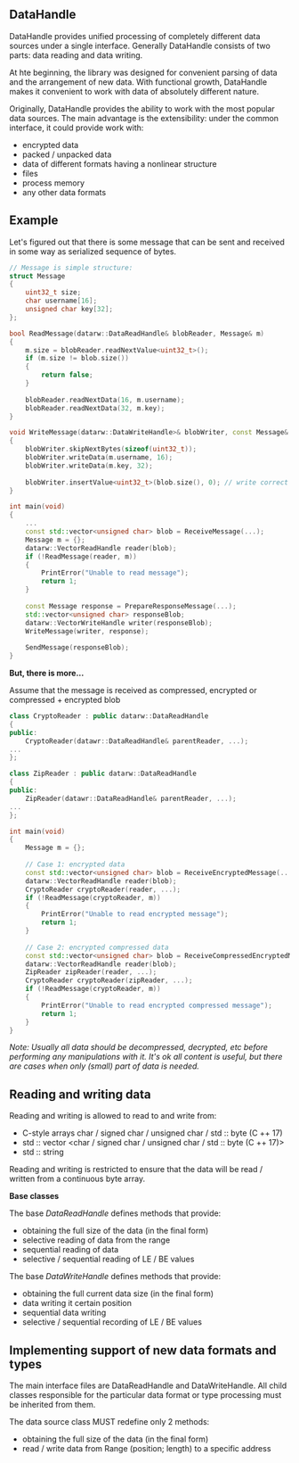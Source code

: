 ## DataHandle
DataHandle provides unified processing of completely different data sources under a single interface.
Generally DataHandle consists of two parts: data reading and data writing.

At hte beginning, the library was designed for convenient parsing of data and the arrangement of new data.
With functional growth, DataHandle makes it convenient to work with data of absolutely different nature.

Originally, DataHandle provides the ability to work with the most popular data sources.
The main advantage is the extensibility: under the common interface, it could provide work with:
 - encrypted data
 - packed / unpacked data
 - data of different formats having a nonlinear structure
 - files
 - process memory
 - any other data formats

## Example

Let's figured out that there is some message that can be sent and received in some way as serialized sequence of bytes.

```c++
// Message is simple structure:
struct Message
{
    uint32_t size;
    char username[16];
    unsigned char key[32];
};

bool ReadMessage(datarw::DataReadHandle& blobReader, Message& m)
{
    m.size = blobReader.readNextValue<uint32_t>();
    if (m.size != blob.size())
    {
        return false;
    }
    
    blobReader.readNextData(16, m.username);
    blobReader.readNextData(32, m.key);
}

void WriteMessage(datarw::DataWriteHandle>& blobWriter, const Message& m)
{
    blobWriter.skipNextBytes(sizeof(uint32_t));
    blobWriter.writeData(m.username, 16);
    blobWriter.writeData(m.key, 32);
    
    blobWriter.insertValue<uint32_t>(blob.size(), 0); // write correct message size
}

int main(void)
{
    ...
    const std::vector<unsigned char> blob = ReceiveMessage(...);
    Message m = {};
    datarw::VectorReadHandle reader(blob);
    if (!ReadMessage(reader, m))
    {
        PrintError("Unable to read message");
        return 1;
    }
    
    const Message response = PrepareResponseMessage(...);
    std::vector<unsigned char> responseBlob;
    datarw::VectorWriteHandle writer(responseBlob);
    WriteMessage(writer, response);
    
    SendMessage(responseBlob);
}
```

**But, there is more...**

Assume that the message is received as compressed, encrypted or compressed + encrypted blob

```c++
class CryptoReader : public datarw::DataReadHandle
{
public:
    CryptoReader(datawr::DataReadHandle& parentReader, ...);
...
};

class ZipReader : public datarw::DataReadHandle
{
public:
    ZipReader(datawr::DataReadHandle& parentReader, ...);
...
};

int main(void)
{
    Message m = {};
    
    // Case 1: encrypted data
    const std::vector<unsigned char> blob = ReceiveEncryptedMessage(...);
    datarw::VectorReadHandle reader(blob);
    CryptoReader cryptoReader(reader, ...);
    if (!ReadMessage(cryptoReader, m))
    {
        PrintError("Unable to read encrypted message");
        return 1;
    }
    
    // Case 2: encrypted compressed data
    const std::vector<unsigned char> blob = ReceiveCompressedEncryptedMessage(...);
    datarw::VectorReadHandle reader(blob);
    ZipReader zipReader(reader, ...);
    CryptoReader cryptoReader(zipReader, ...);
    if (!ReadMessage(cryptoReader, m))
    {
        PrintError("Unable to read encrypted compressed message");
        return 1;
    }
}
```

_Note:_
_Usually all data should be decompressed, decrypted, etc before performing any manipulations with it._
_It's ok all content is useful, but there are cases when only (small) part of data is needed._

## Reading and writing data
Reading and writing is allowed to read to and write from:
 - C-style arrays char / signed char / unsigned char / std :: byte (C ++ 17)
 - std :: vector <char / signed char / unsigned char / std :: byte (C ++ 17)>
 - std :: string
 
Reading and writing is restricted to ensure that the data will be read / written from a continuous byte array.


**Base classes**

The base _DataReadHandle_ defines methods that provide:
 - obtaining the full size of the data (in the final form)
 - selective reading of data from the range
 - sequential reading of data
 - selective / sequential reading of LE / BE values

The base _DataWriteHandle_ defines methods that provide:
 - obtaining the full current data size (in the final form)
 - data writing it certain position
 - sequential data writing
 - selective / sequential recording of LE / BE values

## Implementing support of new data formats and types
The main interface files are DataReadHandle and DataWriteHandle.
All child classes responsible for the particular data format or type processing must be inherited from them.

The data source class MUST redefine only 2 methods:
 - obtaining the full size of the data (in the final form)
 - read / write data from Range (position; length) to a specific address
